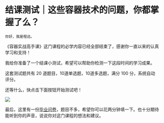 # 结课测试｜这些容器技术的问题，你都掌握了么？

    你好，我是程远。

《容器实战高手课》这门课程的必学内容已经全部结束了，感谢你一直以来的认真学习和支持！

我给你准备了一个结课小测试，希望可以帮助你检测一下这段时间的学习成果。

这套测试题共有 20 道题目，10道单选题，10道多选题，满分 100 分，系统自动评分。

还等什么，快点击下面按钮开始测试吧！

[![](https://static001.geekbang.org/resource/image/28/a4/28d1be62669b4f3cc01c36466bf811a4.png?wh=1142*201)](http://time.geekbang.org/quiz/intro?act_id=357&exam_id=966)

最后，这里有一份[毕业问卷](https://jinshuju.net/f/socZck)，题目不多，希望你可以花两分钟填一下。也十分期待能听到你的声音，说说你对这门课程的想法和建议。
    